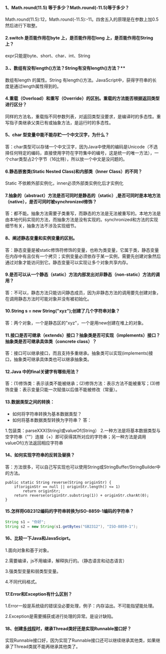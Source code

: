 #### **1、Math.round(11.5) 等于多少？Math.round(-11.5)等于多少？**

Math.round(11.5):12，Math.round(-11.5):-11。四舍五入的原理是在参数上加0.5然后进行下取整。

#### 2.**switch 是否能作用在byte 上，是否能作用在long 上，是否能作用在String上？**

expr只能是byte、short、char、int、String

#### 3.、数组有没有length()方法？String有没有length()方法？**

数组有length 的属性。String 有length()方法。JavaScript中，获得字符串的长度是通过length属性得到的。

#### **4.重载（Overload）和重写（Override）的区别。重载的方法能否根据返回类型进行区分？**

同样的方法名，重载指不同参数列表，对返回类型没要求，是编译时的多态性。重写指子类继承父类已有或抽象方法，是运行时的多态性。

#### **5、char 型变量中能不能存贮一个中文汉字，为什么？**

答：char类型可以存储一个中文汉字，因为Java中使用的编码是Unicode（不选择任何特定的编码，直接使用字符在字符集中的编号，这是统一的唯一方法），一个char类型占2个字节（16比特），所以放一个中文是没问题的。

#### 6.**静态嵌套类(Static Nested Class)和内部类（Inner Class）的不同？**

Static 不依赖外部实例化，inner必须外部类实例化后才实例化

#### 7.抽象的（abstract）方法是否可同时是静态的（static）,是否可同时是本地方法（native），是否可同时被synchronized修饰？

答：都不能。抽象方法需要子类重写，而静态的方法是无法被重写的。本地方法是由本地代码实现的方法，而抽象方法是没有实现的。synchronized和方法的实现细节有关，抽象方法不涉及实现细节。

#### 8、阐述静态变量和实例变量的区别。

答：静态变量是被static修饰符修饰的变量，也称为类变量，它属于类，静态变量在内存中有且仅有一个拷贝；实例变量必须依存于某一实例，需要先创建对象然后通过对象才能访问到它。静态变量可以实现让多个对象共享内存。

#### **9.是否可以从一个静态（static）方法内部发出对非静态（non-static）方法的调用？**

答：不可以，静态方法只能访问静态成员，因为非静态方法的调用要先创建对象，在调用静态方法时可能对象并没有被初始化。

#### **10.String s = new String("xyz");创建了几个字符串对象？**

答：两个对象，一个是静态区的"xyz"，一个是用new创建在堆上的对象。



#### 11.**接口是否可继承（extends）接口？抽象类是否可实现（implements）接口？抽象类是否可继承具体类（concrete class）？**

答：接口可以继承接口，而且支持多重继承。抽象类可以实现(implements)接口，抽象类可继承具体类也可以继承抽象类。



#### **12.Java 中的final关键字有哪些用法？**

答：(1)修饰类：表示该类不能被继承；(2)修饰方法：表示方法不能被重写；(3)修饰变量：表示变量只能一次赋值以后值不能被修改（常量）。



#### 13.数据类型之间的转换：

- 如何将字符串转换为基本数据类型？
- 如何将基本数据类型转换为字符串？
答：

1.包装类：parseXXX(String)或valueOf(String）
2.一种方法是将基本数据类型与空字符串（""）连接（+）即可获得其所对应的字符串；另一种方法是调用valueOf()方法返回相应字符串

#### 14、如何实现字符串的反转及替换？

答：方法很多，可以自己写实现也可以使用String或StringBuffer/StringBuilder中的方法。

	public static String reverse(String originStr) {
		if(originStr == null || originStr.length() <= 1) 
			return originStr;
		return reverse(originStr.substring(1)) + originStr.charAt(0);
	}
#### **15.怎样将GB2312编码的字符串转换为ISO-8859-1编码的字符串？**

```Java
String s1 = "你好";
String s2 = new String(s1.getBytes("GB2312"), "ISO-8859-1");
```

#### **16、比较一下Java和JavaSciprt。**

1.面向对象和基于对象。

2.需要编译，js不用编译，解释执行的。（静态语言和动态语言）

3.强类型变量和弱类型变量。

4.不同代码格式。

#### 17.**Error和Exception有什么区别？**

1.Error一般是系统级的错误没必要处理，例子：内存溢出。不可能指望能处理。

2.Exception是需要捕获或进行处理的异常。是设计缺陷。

#### 18、创建[多线程](https://so.csdn.net/so/search?q=多线程)时，继承Thread类好还是实现Runnable接口好？

​    实现Runnable接口好，因为实现了Runnable接口还可以继续继承其他类，如果继承了Thread类就不能再继承其他类了。

